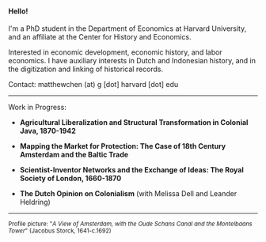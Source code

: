#### Hello!

I'm a PhD student in the Department of Economics at Harvard University, and an affiliate at the Center for History and Economics.

Interested in economic development, economic history, and labor economics. I have auxiliary interests in Dutch and Indonesian history, and in the digitization and linking of historical records.



Contact: matthewchen (at) g [dot] harvard [dot] edu 

--------

Work in Progress:

- **Agricultural Liberalization and Structural Transformation in Colonial Java, 1870-1942**

- **Mapping the Market for Protection: The Case of 18th Century Amsterdam and the Baltic Trade**

- **Scientist-Inventor Networks and the Exchange of Ideas: The Royal Society of London, 1660-1870**

- **The Dutch Opinion on Colonialism** (with Melissa Dell and Leander Heldring) 


-------

<sub>Profile picture: "_A View of Amsterdam, with the Oude Schans Canal and the Montelbaans Tower_" (Jacobus Storck, 1641-c.1692)</sub>
